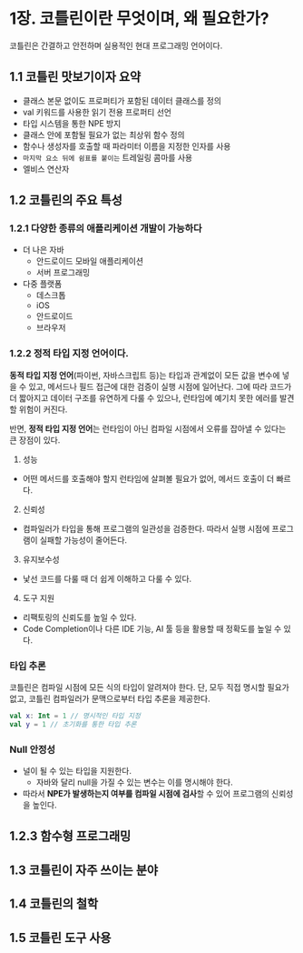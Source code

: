# 1장. 코틀린이란 무엇이며, 왜 필요한가?

코틀린은 간결하고 안전하며 실용적인 현대 프로그래밍 언어이다.

## 1.1 코틀린 맛보기이자 요약

- 클래스 본문 없이도 프로퍼티가 포함된 데이터 클래스를 정의
- val 키워드를 사용한 읽기 전용 프로퍼티 선언
- 타입 시스템을 통한 NPE 방지
- 클래스 안에 포함될 필요가 없는 최상위 함수 정의
- 함수나 생성자를 호출할 때 파라미터 이름을 지정한 인자를 사용
- `마지막 요소 뒤에 쉼표를 붙이는` 트레일링 콤마를 사용
- 엘비스 연산자

## 1.2 코틀린의 주요 특성

### 1.2.1 다양한 종류의 애플리케이션 개발이 가능하다

- 더 나은 자바
    - 안드로이드 모바일 애플리케이션
    - 서버 프로그래밍
- 다중 플랫폼
    - 데스크톱
    - iOS
    - 안드로이드
    - 브라우저

### 1.2.2 정적 타입 지정 언어이다.

**동적 타입 지정 언어**(파이썬, 자바스크립트 등)는 타입과 관계없이 모든 값을 변수에 넣을 수 있고, 메서드나 필드 접근에 대한 검증이 실행 시점에 일어난다. 그에 따라 코드가 더 짧아지고 데이터 구조를 유연하게 다룰 수 있으나, 런타임에 예기치 못한 에러를 발견할 위험이 커진다.

반면, **정적 타입 지정 언어**는 런타임이 아닌 컴파일 시점에서 오류를 잡아낼 수 있다는 큰 장점이 있다.

1. 성능

- 어떤 메서드를 호출해야 할지 런타임에 살펴볼 필요가 없어, 메서드 호출이 더 빠르다.

2. 신뢰성

- 컴파일러가 타입을 통해 프로그램의 일관성을 검증한다. 따라서 실행 시점에 프로그램이 실패할 가능성이 줄어든다.

3. 유지보수성

- 낯선 코드를 다룰 때 더 쉽게 이해하고 다룰 수 있다.

4. 도구 지원

- 리팩토링의 신뢰도를 높일 수 있다.
- Code Completion이나 다른 IDE 기능, AI 툴 등을 활용할 때 정확도를 높일 수 있다.

### 타입 추론

코틀린은 컴파일 시점에 모든 식의 타입이 알려져야 한다. 단, 모두 직접 명시할 필요가 없고, 코틀린 컴파일러가 문맥으로부터 타입 추론을 제공한다.

```kotlin
val x: Int = 1 // 명시적인 타입 지정
val y = 1 // 초기화를 통한 타입 추론
```

### Null 안정성

- 널이 될 수 있는 타입을 지원한다.
    - 자바와 달리 null을 가질 수 있는 변수는 이를 명시해야 한다.
- 따라서 **NPE가 발생하는지 여부를 컴파일 시점에 검사**할 수 있어 프로그램의 신뢰성을 높인다.

## 1.2.3 함수형 프로그래밍



## 1.3 코틀린이 자주 쓰이는 분야

## 1.4 코틀린의 철학

## 1.5 코틀린 도구 사용